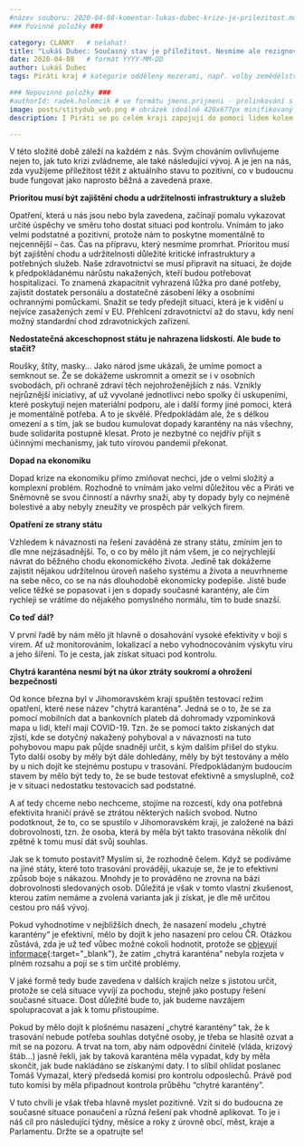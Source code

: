 ```yaml
---
#název souboru: 2020-04-08-komentar-lukas-dubec-krize-je-prilezitost.md
### Povinné položky ###

category: CLANKY   # nešahat!
title: "Lukáš Dubec: Současný stav je příležitost. Nesmíme ale rezignovat na ochranu soukromí"
date: 2020-04-08   # formát YYYY-MM-DD
author: Lukáš Dubec
tags: Piráti kraj # kategorie odděleny mezerami, např. volby zemědělství životní-prostředí piráti (viz https://jihomoravsky.pirati.cz/tags/)

### Nepovinné položky ###
#authorId: radek.holomcik # ve formátu jmeno.prijmeni - prolinkování s profilem přes uid
image: posts/stitydub_web.png # obrázek ideálně 420x677px minifikovaný přes https://tinypng.com/
description: I Piráti se po celém kraji zapojují do pomoci lidem kolem sebe. Šijeme roušky, sami tiskneme štíty a přispěli jsme jako kraj i na materiál pro tisk ochranných štítů. Krizi však bereme také jako příležitost.

---
```


V této složité době záleží na každém z nás. Svým chováním ovlivňujeme nejen to, jak tuto krizi zvládneme, ale také následující vývoj. A je jen na nás, zda využijeme příležitost těžit z aktuálního stavu to pozitivní, co v budoucnu bude fungovat jako naprosto běžná a zavedená praxe.

**Prioritou musí být zajištění chodu a udržitelnosti infrastruktury a služeb**

Opatření, která u nás jsou nebo byla zavedena, začínají pomalu vykazovat určité úspěchy ve směru toho dostat situaci pod kontrolu. Vnímám to jako velmi podstatné a pozitivní, protože nám to poskytne momentálně to nejcennější – čas. Čas na přípravu, který nesmíme promrhat. Prioritou musí být zajištění chodu a udržitelnosti důležité kritické infrastruktury a potřebných služeb. Naše zdravotnictví se musí připravit na situaci, že dojde k předpokládanému nárůstu nakažených, kteří budou potřebovat hospitalizaci. To znamená zkapacitnit vyhrazená lůžka pro dané potřeby, zajistit dostatek personálu a dostatečné zásobení léky a osobními ochrannými pomůckami. Snažit se tedy předejít situaci, která je k vidění u nejvíce zasažených zemí v EU. Přehlcení zdravotnictví až do stavu, kdy není možný standardní chod zdravotnických zařízení.

**Nedostatečná akceschopnost státu je nahrazena lidskostí. Ale bude to stačit?**

Roušky, štíty, masky… Jako národ jsme ukázali, že umíme pomoct a semknout se. Že se dokážeme uskromnit a omezit se i v osobních svobodách, při ochraně zdraví těch nejohroženějších z nás. Vznikly nejrůznější iniciativy, ať už vyvolané jednotlivci nebo spolky či uskupeními, které poskytují nejen materiální podporu, ale i další formy jiné pomoci, která je momentálně potřeba. A to je skvělé. Předpokládám ale, že s délkou omezení a s tím, jak se budou kumulovat dopady karantény na nás všechny, bude solidarita postupně klesat. Proto je nezbytné co nejdřív přijít s účinnými mechanismy, jak tuto virovou pandemii překonat.

**Dopad na ekonomiku**

Dopad krize na ekonomiku přímo zmiňovat nechci, jde o velmi složitý a komplexní problém. Rozhodně to vnímám jako velmi důležitou věc a Piráti ve Sněmovně se svou činností a návrhy snaží, aby ty dopady byly co nejméně bolestivé a aby nebyly zneužity ve prospěch pár velkých firem. 

**Opatření ze strany státu**

Vzhledem k návaznosti na řešení zaváděná ze strany státu, zmíním jen to dle mne nejzásadnější. To, o co by mělo jít nám všem, je co nejrychlejší návrat do běžného chodu ekonomického života. Jedině tak dokážeme zajistit nějakou udržitelnou úroveň našeho systému a života a neuvrhneme na sebe něco, co se na nás dlouhodobě ekonomicky podepíše. Jistě bude velice těžké se popasovat i jen s dopady současné karantény, ale čím rychleji se vrátíme do nějakého pomyslného normálu, tím to bude snazší.

**Co teď dál?**

V první řadě by nám mělo jít hlavně o dosahování vysoké efektivity v boji s virem. Ať už monitorováním, lokalizací a nebo vyhodnocováním výskytu viru a jeho šíření. To je cesta, jak získat situaci pod kontrolu.

**Chytrá karanténa nesmí být na úkor ztráty soukromí a ohrožení bezpečnosti**

Od konce března byl v Jihomoravském kraji spuštěn testovací režim opatření, které nese název "chytrá karanténa". Jedná se o to, že se za pomocí mobilních dat a bankovních plateb dá dohromady vzpomínková mapa u lidí, kteří mají COVID-19. Tzn. že se pomocí takto získaných dat zjistí, kde se dotyčný nakažený pohyboval a v návaznosti na tuto pohybovou mapu pak půjde snadněji určit, s kým dalším přišel do styku. Tyto další osoby by měly být dále dohledány, měly by být testovány a mělo by u nich dojít ke stejnému postupu v trasování. Předpokládaným budoucím stavem by mělo být tedy to, že se bude testovat efektivně a smysluplně, což je v situaci nedostatku testovacích sad podstatné. 

A ať tedy chceme nebo nechceme, stojíme na rozcestí, kdy ona potřebná efektivita hraničí právě se ztrátou některých našich svobod. Nutno podotknout, že to, co se spustilo v Jihomoravském kraji, je založené na bázi dobrovolnosti, tzn. že osoba, která by měla být takto trasována několik dní zpětně k tomu musí dát svůj souhlas. 

Jak se k tomuto postavit? Myslím si, že rozhodně čelem. Když se podíváme na jiné státy, které toto trasování provádějí, ukazuje se, že je to efektivní způsob boje s nákazou. Mnohdy je to prováděno ne zrovna na bázi dobrovolnosti sledovaných osob. Důležitá je však v tomto vlastní zkušenost, kterou zatím nemáme a zvolená varianta jak ji získat, je dle mě určitou cestou pro náš vývoj. 

Pokud vyhodnotíme v nejbližších dnech, že nasazení modelu „chytré karantény“ je efektivní, mělo by dojít k jeho nasazení pro celou ČR. Otázkou zůstává, zda je už teď vůbec možné cokoli hodnotit, protože se [objevují informace](https://www.idnes.cz/brno/zpravy/chytra-karantena-testovani-problemy-jihomoravsky-kraj.A200408_101522_brno-zpravy_mos1?){:target="_blank"}, že zatím „chytrá karanténa“ nebyla rozjeta v plném rozsahu a pojí se s tím určité problémy.

V jaké formě tedy bude zavedena v dalších krajích nelze s jistotou určit, protože se celá situace vyvíjí za pochodu, stejně jako postupy řešení současné situace. Dost důležité bude to, jak budeme navzájem spolupracovat a jak k tomu přistoupíme. 

Pokud by mělo dojít k plošnému nasazení „chytré karantény“ tak, že k trasování nebude potřeba souhlas dotyčné osoby, je třeba se hlasitě ozvat a mít se na pozoru. A trvat na tom, aby nám odpovědní činitelé (vláda, krizový štáb...) jasně řekli, jak by taková karanténa měla vypadat, kdy by měla skončit, jak bude nakládáno se získanými daty. I to slíbil ohlídat poslanec Tomáš Vymazal, který předsedá komisi pro kontrolu odposlechů. Právě pod tuto komisi by měla připadnout kontrola průběhu “chytré karantény”.

V tuto chvíli je však třeba hlavně myslet pozitivně. Vzít si do budoucna ze současné situace ponaučení a různá řešení pak vhodně aplikovat. To je i náš cíl pro následující týdny, měsíce a roky z úrovně obcí, měst, kraje a Parlamentu. Držte se a opatrujte se!
